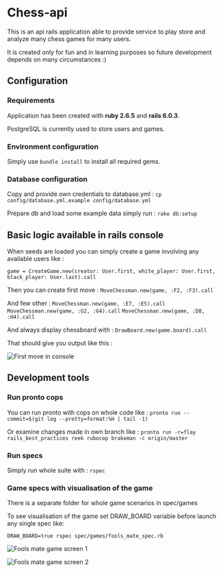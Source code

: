 # Chess-api

This is an api rails application able to provide service to play store and analyze many chess games for many users.

It is created only for fun and in learning purposes so future development depends on many circumstances :)

## Configuration

### Requirements

Application has been created with **ruby 2.6.5** and **rails 6.0.3**. 

PostgreSQL is currently used to store users and games.
  

### Environment configuration
Simply use ```bundle install``` to install all required gems.  


### Database configuration
Copy and provide own credentials to database.yml : ```cp config/database.yml.example config/database.yml```

Prepare db and load some example data simply run : ```rake db:setup``` 

## Basic logic available in rails console

When seeds are loaded you can simply create a game involving any available users like :  

```game = CreateGame.new(creator: User.first, white_player: User.first, black_player: User.last).call```

Then you can create first move : ```MoveChessman.new(game, :F2, :F3).call```

And few other :
```MoveChessman.new(game, :E7, :E5).call```
```MoveChessman.new(game, :G2, :G4).call```
```MoveChessman.new(game, :D8, :H4).call```

And always display chessboard with : ```DrawBoard.new(game.board).call```

That should give you output like this :

![First move in console](readme_images/first_move_in_console.png)



## Development tools 

### Run pronto cops

You can run pronto with cops on whole code like :
```pronto run --commit=$(git log --pretty=format:%H | tail -1)```

Or examine changes made in own branch like : ```pronto run -r=flay rails_best_practices reek rubocop brakeman -c origin/master``` 
 
### Run specs
 Simply run whole suite with : ```rspec```

### Game specs with visualisation of the game 

There is a separate folder for whole game scenarios in spec/games

To see visualisation of the game set DRAW_BOARD variable before launch any single spec like:  

```DRAW_BOARD=true rspec spec/games/fools_mate_spec.rb```

![Fools mate game screen 1](readme_images/fools_mate_1.png)

![Fools mate game screen 2](readme_images/fools_mate_2.png)
